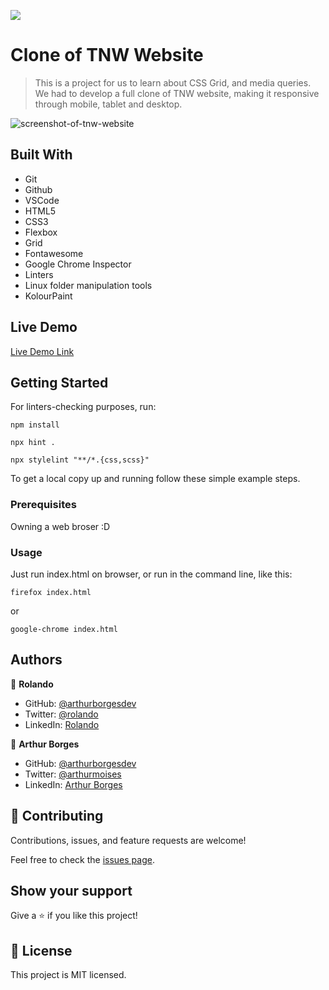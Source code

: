 ![](https://img.shields.io/badge/Microverse-blueviolet)

# Clone of TNW Website

> This is a project for us to learn about CSS Grid, and media queries. We had to develop a full clone of TNW website, making it responsive through mobile, tablet and desktop.

![screenshot-of-tnw-website](./tnw-arthur-rolando.png)

## Built With

- Git
- Github
- VSCode
- HTML5
- CSS3
- Flexbox
- Grid
- Fontawesome
- Google Chrome Inspector
- Linters
- Linux folder manipulation tools
- KolourPaint

## Live Demo

[Live Demo Link](https://kiranitor123.github.io/PERMA_Clone)


## Getting Started

For linters-checking purposes, run:

`npm install`

`npx hint .`

`npx stylelint "**/*.{css,scss}"`


To get a local copy up and running follow these simple example steps.

### Prerequisites

Owning a web broser :D

### Usage

Just run index.html on browser, or run in the command line, like this:

`firefox index.html`

or

`google-chrome index.html`


## Authors

👤 **Rolando**

- GitHub: [@arthurborgesdev](https://github.com/kiranitor123)
- Twitter: [@rolando](https://twitter.com/FayeRolando)
- LinkedIn: [Rolando](https://www.linkedin.com/in/rolando-diego-alvarez-faye-b2b34a1a9/)

👤 **Arthur Borges**

- GitHub: [@arthurborgesdev](https://github.com/arthurborgesdev)
- Twitter: [@arthurmoises](https://twitter.com/arthurmoises)
- LinkedIn: [Arthur Borges](https://linkedin.com/in/arthurmoises)


## 🤝 Contributing

Contributions, issues, and feature requests are welcome!

Feel free to check the [issues page](issues/).

## Show your support

Give a ⭐️ if you like this project!

## 📝 License

This project is MIT licensed.